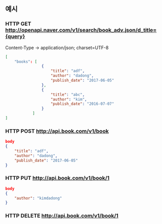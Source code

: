 ## 예시

### HTTP GET http://openapi.naver.com/v1/search/book_adv.json/d_title={query}

Content-Type -> application/json; charset=UTF-8

```json
[
	"books": [
				{
					"title": "adf",
					"author": "dadong",
					"publish_date": "2017-06-05"
				},
				{
					"title": "abc",
					"author": "kim",
					"publish_date": "2016-07-07"
				}
			]
]
```

### HTTP POST http://api.book.com/v1/book

```json
body
{
	"title": "adf",
	"author": "dadong",
	"publish_date": "2017-06-05"
}
```

### HTTP PUT http://api.book.com/v1/book/1

```json
body
{
	"author": "kimdadong"
}
```

### HTTP DELETE http://api.book.com/v1/book/1